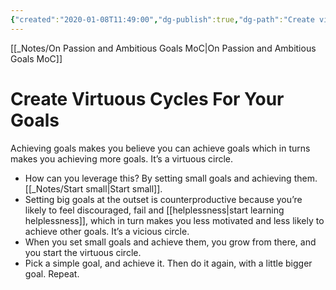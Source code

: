 ```yaml
---
{"created":"2020-01-08T11:49:00","dg-publish":true,"dg-path":"Create virtuous cycles for your goals.md","permalink":"/create-virtuous-cycles-for-your-goals/","dgPassFrontmatter":true,"updated":"2025-01-19T22:22:40.336+01:00"}
---
```


[[_Notes/On Passion and Ambitious Goals MoC\|On Passion and Ambitious Goals MoC]]

# Create Virtuous Cycles For Your Goals
Achieving goals makes you believe you can achieve goals which in turns makes you achieving more goals. It’s a virtuous circle.

- How can you leverage this? By setting small goals and achieving them. [[_Notes/Start small\|Start small]].
- Setting big goals at the outset is counterproductive because you’re likely to feel discouraged, fail and [[helplessness\|start learning helplessness]], which in turn makes you less motivated and less likely to achieve other goals. It’s a vicious circle.
- When you set small goals and achieve them, you grow from there, and you start the virtuous circle.
- Pick a simple goal, and achieve it. Then do it again, with a little bigger goal. Repeat.